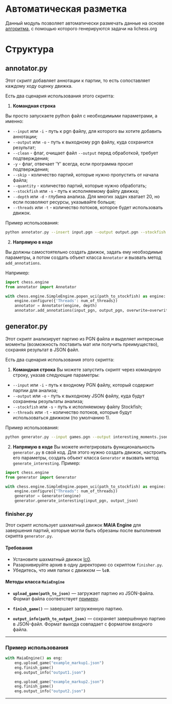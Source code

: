 # Автоматическая разметка

Данный модуль позволяет автоматически размечать данные на основе [алгоритма](https://github.com/ornicar/lichess-puzzler/tree/master/generator), с помощью которого генерируются задачи на lichess.org

# Структура

## annotator.py

Этот скрипт добавляет аннотации к партии, то есть сопоставляет каждому ходу оценку движка.

Есть два сценария использования этого скрипта:

1. **Командная строка**

Вы просто запускаете python файл с необходимыми параметрами, а именно:

- `--input` или `-i` - путь к pgn файлу, для которого вы хотите добавить аннотации;
- `--output` или `-o` - путь к выходному pgn файлу, куда сохранится результат;
- `--clean` - флаг, очищает файл `--output` перед обработкой, требует подтверждения;
- `-y` - флаг, отвечает 'Y' всегда, если программа просит подтверждения;
- `--skip` - количество партий, которые нужно пропустить от начала файла;
- `--quantity` - количество партий, которые нужно обработать;
- `--stockfish` или `-s` - путь к исполняемому файлу движка;
- `--depth` или `-d` - глубина анализа. Для многих задач хватает 20, но если позволяют ресурсы, указывайте больше;
- `--threads` или `-t` - количество потоков, которое будет использовать движок.

Пример использования:
```bash
python annotator.py --insert input.pgn --output output.pgn --stockfish .\stockfish.exe -d 23 -t 4
```

2. **Напрямую в коде**

Вы должны самостоятельно создать движок, задать ему необходимые параметры, а потом создать объект класса `Annotator` и вызвать метод `add_annotations`.

Например:

```python
import chess.engine
from annotator import Annotator

with chess.engine.SimpleEngine.popen_uci(path_to_stockfish) as engine:
    engine.configure({'Threads': num_of_threads})
    annotator = Annotator(engine, depth)
    annotator.add_annotations(input_pgn, output_pgn, overwrite=overwrite_flag)
```

## generator.py

Этот скрипт анализирует партию из PGN файла и выделяет интересные моменты (возможность поставить мат или получить преимущество), сохраняя результат в JSON файл.

Есть два сценария использования этого скрипта:

1. **Командная строка**
Вы можете запустить скрипт через командную строку, указав следующие параметры:
- `--input` или `-i` - путь к входному PGN файлу, который содержит партии для анализа;
- `--output` или `-o` - путь к выходному JSON файлу, куда будут сохранены результаты анализа;
- `--stockfish` или `-s` - путь к исполняемому файлу Stockfish;
- `--threads` или `-t` - количество потоков, которые будут использоваться движком (по умолчанию 1).

Пример использования:
```bash
python generator.py --input games.pgn --output interesting_moments.json --stockfish ./stockfish --threads 4
```

2. **Напрямую в коде**
Вы можете интегрировать функциональность `generator.py` в свой код. Для этого нужно создать движок, настроить его параметры, создать объект класса `Generator` и вызвать метод `generate_interesting`. Пример:
```python
import chess.engine
from generator import Generator

with chess.engine.SimpleEngine.popen_uci(path_to_stockfish) as engine:
    engine.configure({"Threads": num_of_threads})
    generator = Generator(engine)
    generator.generate_interesting(input_pgn, output_json)
```


### finisher.py

Этот скрипт использует шахматный движок **MAIA Engine** для завершения партий, которые могли быть обрезаны после выполнения скрипта `generator.py`.

#### Требования
- Установите шахматный движок [lc0](https://lczero.org/play/download/).
- Разархивируйте архив в одну директорию со скриптом `finisher.py`.
- Убедитесь, что имя папки с движком — **`lc0`**.

#### Методы класса `MaiaEngine`
- **`upload_game(path_to_json)`** — загружает партию из JSON-файла.  
  Формат файла соответствует [примеру](https://github.com/Madagascam/heuristic_extractor/blob/feature/algo-gen-data/automatic-markup/example/example_markup.json).

- **`finish_game()`** — завершает загруженную партию.

- **`output_info(path_to_output_json)`** — сохраняет завершённую партию в JSON-файл. Формат выхода совпадает с форматом входного файла.

---

### Пример использования
```python
with MaiaEngine() as eng:
    eng.upload_game("example_markup1.json")
    eng.finish_game()
    eng.output_info("output1.json")

    eng.upload_game("example_markup2.json")
    eng.finish_game()
    eng.output_info("output2.json")
```
---
